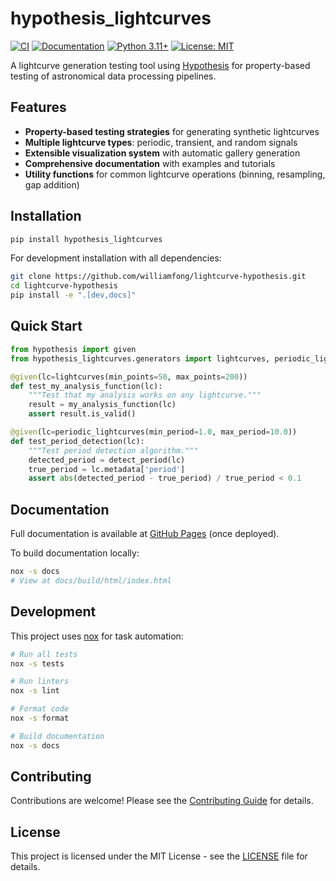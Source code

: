# hypothesis_lightcurves

[![CI](https://github.com/williamfong/lightcurve-hypothesis/actions/workflows/ci.yml/badge.svg)](https://github.com/williamfong/lightcurve-hypothesis/actions/workflows/ci.yml)
[![Documentation](https://github.com/williamfong/lightcurve-hypothesis/actions/workflows/docs.yml/badge.svg)](https://github.com/williamfong/lightcurve-hypothesis/actions/workflows/docs.yml)
[![Python 3.11+](https://img.shields.io/badge/python-3.11%2B-blue.svg)](https://www.python.org/downloads/)
[![License: MIT](https://img.shields.io/badge/License-MIT-yellow.svg)](https://opensource.org/licenses/MIT)

A lightcurve generation testing tool using [Hypothesis](https://hypothesis.readthedocs.io/) for property-based testing of astronomical data processing pipelines.

## Features

- **Property-based testing strategies** for generating synthetic lightcurves
- **Multiple lightcurve types**: periodic, transient, and random signals
- **Extensible visualization system** with automatic gallery generation
- **Comprehensive documentation** with examples and tutorials
- **Utility functions** for common lightcurve operations (binning, resampling, gap addition)

## Installation

```bash
pip install hypothesis_lightcurves
```

For development installation with all dependencies:

```bash
git clone https://github.com/williamfong/lightcurve-hypothesis.git
cd lightcurve-hypothesis
pip install -e ".[dev,docs]"
```

## Quick Start

```python
from hypothesis import given
from hypothesis_lightcurves.generators import lightcurves, periodic_lightcurves

@given(lc=lightcurves(min_points=50, max_points=200))
def test_my_analysis_function(lc):
    """Test that my analysis works on any lightcurve."""
    result = my_analysis_function(lc)
    assert result.is_valid()

@given(lc=periodic_lightcurves(min_period=1.0, max_period=10.0))
def test_period_detection(lc):
    """Test period detection algorithm."""
    detected_period = detect_period(lc)
    true_period = lc.metadata['period']
    assert abs(detected_period - true_period) / true_period < 0.1
```

## Documentation

Full documentation is available at [GitHub Pages](https://williamfong.github.io/lightcurve-hypothesis/) (once deployed).

To build documentation locally:

```bash
nox -s docs
# View at docs/build/html/index.html
```

## Development

This project uses [nox](https://nox.thea.codes/) for task automation:

```bash
# Run all tests
nox -s tests

# Run linters
nox -s lint

# Format code
nox -s format

# Build documentation
nox -s docs
```

## Contributing

Contributions are welcome! Please see the [Contributing Guide](docs/source/contributing.rst) for details.

## License

This project is licensed under the MIT License - see the [LICENSE](LICENSE) file for details.
